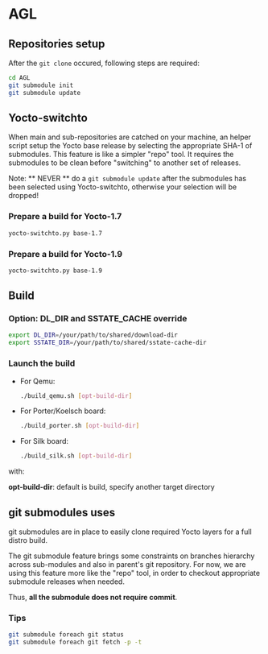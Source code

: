 # AGL

## Repositories setup

After the ``git clone`` occured, following steps are required:
```bash
cd AGL
git submodule init
git submodule update
```

## Yocto-switchto

When main and sub-repositories are catched on your machine, an helper script setup the Yocto base release by selecting the appropriate SHA-1 of submodules. This feature is like a simpler "repo" tool. It requires the submodules to be clean before "switching" to another set of releases.

Note: ** NEVER ** do a ``git submodule update`` after the submodules has been
selected using Yocto-switchto, otherwise your selection will be dropped!

### Prepare a build for Yocto-1.7

```bash
yocto-switchto.py base-1.7
```

### Prepare a build for Yocto-1.9

```bash
yocto-switchto.py base-1.9
```

## Build

### Option: DL_DIR and SSTATE_CACHE override

```bash
export DL_DIR=/your/path/to/shared/download-dir
export SSTATE_DIR=/your/path/to/shared/sstate-cache-dir
```

### Launch the build

 * For Qemu:
   ```bash
   ./build_qemu.sh [opt-build-dir]
   ```

 * For Porter/Koelsch board:
   ```bash
   ./build_porter.sh [opt-build-dir]
   ```

 * For Silk board:
   ```bash
   ./build_silk.sh [opt-build-dir]
   ```

with:

**opt-build-dir**: default is build, specify another target directory 

## git submodules uses

git submodules are in place to easily clone required Yocto layers for a full distro build.

The git submodule feature brings some constraints on branches hierarchy across sub-modules and also in parent's git repository. For now, we are using this feature more like the "repo" tool, in order to checkout appropriate submodule releases when needed.

Thus, **all the submodule does not require commit**.

### Tips

```bash
git submodule foreach git status
git submodule foreach git fetch -p -t
```

